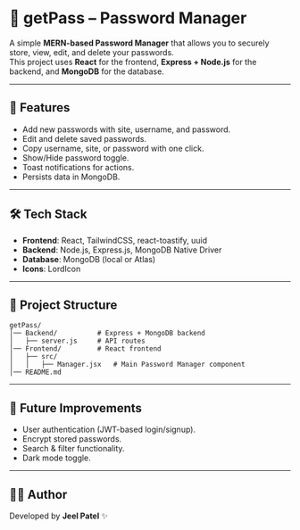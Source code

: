 #  🔐 getPass – Password Manager

A simple **MERN-based Password Manager** that allows you to securely store, view, edit, and delete your passwords.  
This project uses **React** for the frontend, **Express + Node.js** for the backend, and **MongoDB** for the database.

---

## 🚀 Features
- Add new passwords with site, username, and password.
- Edit and delete saved passwords.
- Copy username, site, or password with one click.
- Show/Hide password toggle.
- Toast notifications for actions.
- Persists data in MongoDB.

---

## 🛠️ Tech Stack
- **Frontend**: React, TailwindCSS, react-toastify, uuid
- **Backend**: Node.js, Express.js, MongoDB Native Driver
- **Database**: MongoDB (local or Atlas)
- **Icons**: LordIcon

---

## 📂 Project Structure
```
getPass/
│── Backend/          # Express + MongoDB backend
│   ├── server.js     # API routes
│── Frontend/         # React frontend
│   ├── src/
│   │   ├── Manager.jsx   # Main Password Manager component
│── README.md
```

---


## 📌 Future Improvements
- User authentication (JWT-based login/signup).
- Encrypt stored passwords.
- Search & filter functionality.
- Dark mode toggle.

---

## 👨‍💻 Author
Developed by **Jeel Patel** ✨
